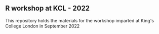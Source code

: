 ## R workshop at KCL - 2022

This repository holds the materials for the workshop imparted at King's College London in September 2022
